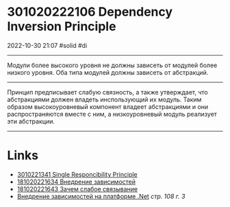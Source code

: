 # 301020222106 Dependency Inversion Principle
2022-10-30 21:07
#solid #di 
***
Модули более высокого уровня не должны зависеть от модулей более низкого уровня. Оба типа модулей должны зависеть от абстракций.
***
Принцип предписывает слабую связность, а также утверждает, что абстракциями должен владеть инспользующий их модуль. Таким образом высокоуровневый компонент владеет абстракциями и они распространяются вместе с ним, а низкоуровневый модуль реализует эти абстракции.
***
# Links
- [3010221341 Single Responcibility Principle](3010221341%20Single%20Responcibility%20Principle.md)
- [181020221634 Внедрение зависимостей](181020221634%20Внедрение%20зависимостей.md)
- [181020221643 Зачем слабое связывание](181020221643%20Зачем%20слабое%20связывание.md)
- [Внедрение зависимостей на платформе .Net](Внедрение%20зависимостей%20на%20платформе%20.Net.md) *стр. 108 г. 3*
